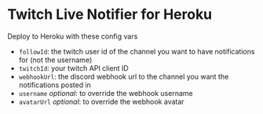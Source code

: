 # Twitch Live Notifier for Heroku

Deploy to Heroku with these config vars

- `followId`: the twitch user id of the channel you want to have notifications for (not the username)
- `twitchId`: your twitch API client ID
- `webhookUrl`: the discord webhook url to the channel you want the notifications posted in
- `username` _optional_: to override the webhook username
- `avatarUrl` _optional_: to override the webhook avatar
